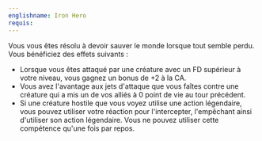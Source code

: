 ```yaml
---
englishname: Iron Hero
requis:
---
```

Vous vous êtes résolu à devoir sauver le monde lorsque tout semble perdu. Vous bénéficiez des effets suivants : 

 - Lorsque vous êtes attaqué par une créature avec un FD supérieur à votre niveau, vous gagnez un bonus de +2 à la CA.
 - Vous avez l'avantage aux jets d'attaque que vous faîtes contre une créature qui a mis un de vos alliés à 0 point de vie au tour précédent.
 - Si une créature hostile que vous voyez utilise une action légendaire, vous pouvez utiliser votre réaction pour l'intercepter, l'empêchant ainsi d'utiliser son action légendaire. Vous ne pouvez utiliser cette compétence qu'une fois par repos.
